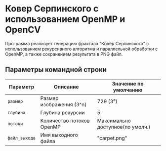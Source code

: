 # Ковер Серпинского с использованием OpenMP и OpenCV
Программа реализует генерацию фрактала "Ковёр Серпинского" с использованием рекурсивного алгоритма и параллельной обработки с OpenMP, а также сохранением результата в PNG файл.
## Параметры командной строки

| Параметр    | Описание                          | Значение по умолчанию       |
|-------------|-----------------------------------|-----------------------------|
| `размер`    | Размер изображения (3^n)          | 729 (3⁶)                    |
| `глубина`   | Глубина рекурсии                  | 5                           |
| `потоки`    | Количество потоков OpenMP         | Максимально доступное(по умолч.) |
| `файл_выхода`| Имя выходного файла              | "carpet.png"     |


